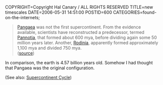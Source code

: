 COPYRIGHT=Copyright Hal Canary / ALL RIGHTS RESERVED
TITLE=new timescales
DATE=2006-05-31 14:51:00
POSTID=600
CATEGORIES=found-on-the-internets;

> <div><a href="http://en.wikipedia.org/wiki/Pangaea">Pangaea</a> was not the first supercontinent. From the evidence available, scientists have reconstructed a predecessor, termed <a href="http://en.wikipedia.org/wiki/Pannotia">Pannotia</a>, that formed about 600&nbsp;mya, before dividing again some 50 million years later. Another, <a href="http://en.wikipedia.org/wiki/Rodinia">Rodinia</a>, apparently formed approximately 1,100 mya and divided 750&nbsp;mya.<br>(<a href="http://en.wikipedia.org/wiki/Pangaea">source</a>)</div>

In comparison, the earth is 4.57 billion years old. Somehow I had thought that Pangaea was the original configuration.

(See also: [Supercontinent Cycle](http://en.wikipedia.org/wiki/Supercontinent_cycle))
